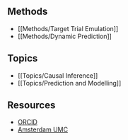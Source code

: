 
## Methods

  - [[Methods/Target Trial Emulation]]
  - [[Methods/Dynamic Prediction]]

## Topics

  - [[Topics/Causal Inference]]
  - [[Topics/Prediction and Modelling]]

## Resources

  - [ORCID](https://orcid.org/0000-0002-9045-3630)
  - [Amsterdam UMC](https://researchinformation.amsterdamumc.org/en/persons/rik-van-eekelen-2)
